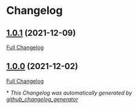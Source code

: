 # Changelog

## [1.0.1](https://github.com/brsynth/DNAWeaver_SynBioCAD/tree/1.0.1) (2021-12-09)

[Full Changelog](https://github.com/brsynth/DNAWeaver_SynBioCAD/compare/1.0.0...1.0.1)

## [1.0.0](https://github.com/brsynth/DNAWeaver_SynBioCAD/tree/1.0.0) (2021-12-02)

[Full Changelog](https://github.com/brsynth/DNAWeaver_SynBioCAD/compare/9b8e196b3d9fb6ed93658f38e898f43bae9c6524...1.0.0)



\* *This Changelog was automatically generated by [github_changelog_generator](https://github.com/github-changelog-generator/github-changelog-generator)*
